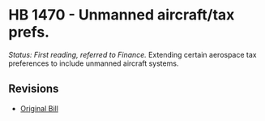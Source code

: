 # HB 1470 - Unmanned aircraft/tax prefs.
*Status: First reading, referred to Finance.*
Extending certain aerospace tax preferences to include unmanned aircraft systems.

## Revisions
* [Original Bill](1/)